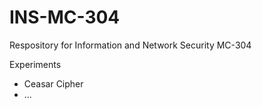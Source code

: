 INS-MC-304
==========

Respository for Information and Network Security MC-304

Experiments
+ Ceasar Cipher
+ ...
